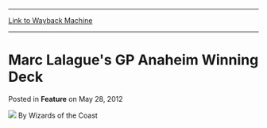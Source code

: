 
---
[Link to Wayback Machine](https://web.archive.org/web/20211018105949/https://magic.wizards.com/en/articles/archive/feature/marc-lalagues-gp-anaheim-winning-deck-2012-05-28)

[_metadata_:wayback_url]:- "https://magic.wizards.com/en/articles/archive/feature/marc-lalagues-gp-anaheim-winning-deck-2012-05-28"
[_metadata_:wayback_raw_url]:- "https://web.archive.org/web/20211018105949id_/https://magic.wizards.com/en/articles/archive/feature/marc-lalagues-gp-anaheim-winning-deck-2012-05-28"
[_metadata_:wayback_capture_timestamp]:- "2021-10-18 10:59:49+00:00"
[_metadata_:publish_date]:- "2012-05-28"
[_metadata_:generator]:- "Drupal 7 (http://drupal.org)"
---


Marc Lalague's GP Anaheim Winning Deck
======================================



 Posted in **Feature**
 on May 28, 2012 






![](https://media.magic.wizards.com/styles/auth_small/public/images/person/wizards_author.jpg)
By Wizards of the Coast

















